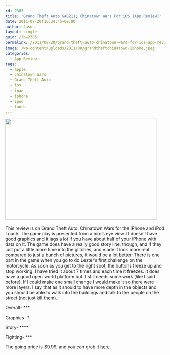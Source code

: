 ```yaml
---
id: 2385
title: 'Grand Theft Auto &#8211; Chinatown Wars For iOS (App Review)'
date: 2011-08-20T16:34:45+00:00
author: Jason
layout: single
guid: /?p=2385
permalink: /2011/08/20/grand-theft-auto-chinatown-wars-for-ios-app-review/
image: /wp-content/uploads/2011/08/grandtheftchinatown-iphone.jpeg
categories:
  - App Review
tags:
  - apple
  - Chinatown Wars
  - Grand Theft Auto
  - ios
  - ipad
  - iphone
  - ipod
  - touch
---
```

[<img class="aligncenter size-full wp-image-2434" title="grandtheftchinatown iphone" src="/wp-content/uploads/2011/08/grandtheftchinatown-iphone.jpeg" alt="" width="480" height="320" srcset="/wp-content/uploads/2011/08/grandtheftchinatown-iphone.jpeg 480w, /wp-content/uploads/2011/08/grandtheftchinatown-iphone-300x200.jpeg 300w, /wp-content/uploads/2011/08/grandtheftchinatown-iphone-360x240.jpeg 360w, /wp-content/uploads/2011/08/grandtheftchinatown-iphone-180x120.jpeg 180w" sizes="(max-width: 480px) 100vw, 480px" />](/wp-content/uploads/2011/08/grandtheftchinatown-iphone.jpeg)

This review is on Grand Theft Auto: Chinatown Wars for the iPhone and iPod Touch. The gameplay is presented from a bird&#8217;s eye view. It doesn&#8217;t have good graphics and it lags a lot if you have about half of your iPhone with data on it. The game does have a really good story line, though, and if they just put a little more time into the glitches, and made it look more real compared to just a bunch of pictures, it would be a lot better. There is one part in the game when you go to do Lester&#8217;s first challenge on the motorcycle. As soon as you get to the right spot, the buttons freeze up and stop working. I have tried it about 7 times and each time it freezes. It does have a good open world platform but it still needs some work (like I said before). If I could make one small change I would make it so there were more layers. I say that as it should to have more depth in the objects and you should be able to walk into the buildings and talk to the people on the street (not just kill them).

Overall- \***

Graphics- *

Story- \****

Fighting- \***

The going price is $9.99, and you can grab it <a title="http://itunes.apple.com/app/grand-theft-auto-chinatown/id344186162" href="http://itunes.apple.com/app/grand-theft-auto-chinatown/id344186162" target="_blank">here</a>.
